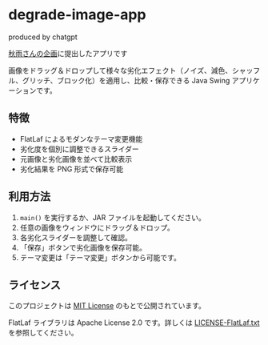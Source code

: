 # degrade-image-app
produced by chatgpt

[秋雨さんの企画](https://x.com/shigureninani/status/1918291648490160280)に提出したアプリです 

画像をドラッグ＆ドロップして様々な劣化エフェクト（ノイズ、減色、シャッフル、グリッチ、ブロック化）を適用し、比較・保存できる Java Swing アプリケーションです。

## 特徴

- FlatLaf によるモダンなテーマ変更機能
- 劣化度を個別に調整できるスライダー
- 元画像と劣化画像を並べて比較表示
- 劣化結果を PNG 形式で保存可能

## 利用方法

1. `main()` を実行するか、JAR ファイルを起動してください。
2. 任意の画像をウィンドウにドラッグ＆ドロップ。
3. 各劣化スライダーを調整して確認。
4. 「保存」ボタンで劣化画像を保存可能。
5. テーマ変更は「テーマ変更」ボタンから可能です。

## ライセンス

このプロジェクトは [MIT License](LICENSE) のもとで公開されています。

FlatLaf ライブラリは Apache License 2.0 です。詳しくは [LICENSE-FlatLaf.txt](LICENSE-FlatLaf.txt) を参照してください。
